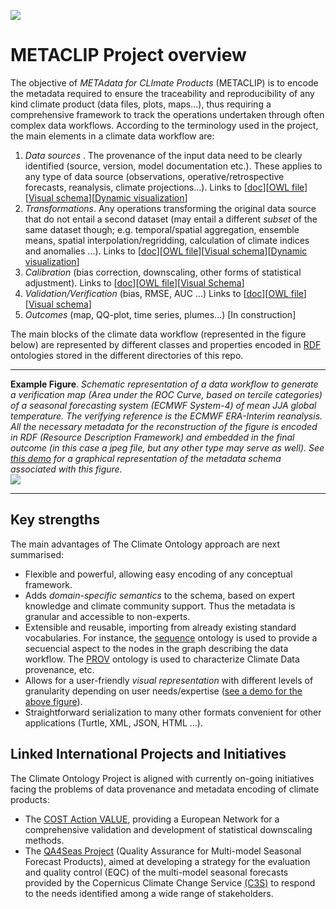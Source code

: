 ![](http://metaclip.predictia.es/logo.png)

# METACLIP Project overview

The objective of _METAdata for CLImate Products_ (METACLIP) is to encode the metadata required to ensure the traceability and reproducibility of any kind climate product (data files, plots, maps...), thus requiring a comprehensive framework to track the operations undertaken through often complex data workflows. According to the terminology used in the project, the main elements in a climate data workflow are:

 1. _Data sources_ . The provenance of the input data need to be clearly identified (source, version, model documentation etc.). These applies to any type of data source (observations, operative/retrospective forecasts, reanalysis, climate projections...). Links to [[doc](http://metaclip.predictia.es/datasource/doc/)][[OWL file](http://metaclip.predictia.es/datasource/datasource.owl)][[Visual schema](https://docs.google.com/presentation/d/1CQyxVIj501N7VylMR9i_T_XwFDId6MDNvpPnuaLXgnI/present#slide=id.p)][[Dynamic visualization](http://visualdataweb.de/webvowl/#iri=http://metaclip.predictia.es/datasource/datasource.owl)]
 2. _Transformations_. Any operations transforming the original data source that do not entail a second dataset (may entail a different _subset_ of the same dataset though; e.g. temporal/spatial aggregation, ensemble means, spatial interpolation/regridding, calculation of climate indices and anomalies ...). Links to [[doc](http://metaclip.predictia.es/datasource/doc/)][[OWL file](http://metaclip.predictia.es/datasource/datasource.owl)][[Visual schema](https://docs.google.com/presentation/d/1CQyxVIj501N7VylMR9i_T_XwFDId6MDNvpPnuaLXgnI/present#slide=id.p)][[Dynamic visualization](http://visualdataweb.de/webvowl/#iri=http://metaclip.predictia.es/datasource/datasource.owl)]
 3. _Calibration_ (bias correction, downscaling, other forms of statistical adjustment). Links to [[doc](http://metaclip.predictia.es/calibration/doc/)][[OWL file](http://metaclip.predictia.es/calibration/calibration.owl)][[Visual Schema](https://docs.google.com/presentation/d/1Nai3mbwMlhsedS7-HWu-wFyua4-RUHmAieTtgy_DBMs/present#slide=id.p)]
 5. _Validation/Verification_ (bias, RMSE, AUC ...) Links to [[doc](http://metaclip.predictia.es/verification/doc/)][[OWL file](http://metaclip.predictia.es/verification/verification.owl)][[Visual schema](https://docs.google.com/presentation/d/1-H-d5X2kdA6-0nqnCd5yLs_V1DeTzuTGw2g3bLhtj7I/present#slide=id.p)]
 6. _Outcomes_ (map, QQ-plot, time series, plumes...) [In construction]

The main blocks of the climate data workflow (represented in the figure below) are represented by different classes and properties encoded in [RDF](https://www.w3.org/RDF/) ontologies stored in the different directories of this repo.

***

<!--
<img src="http://meteo.unican.es/work/QA4Seas/workflow_schema6.png" alt="" width="950" height="550">
-->
**Example Figure**. *Schematic representation of a data workflow to generate a verification map (Area under the ROC Curve, based on tercile categories) of a seasonal forecasting system (ECMWF System-4) of mean JJA global temperature. The verifying reference is the ECMWF ERA-Interim reanalysis. All the necessary metadata for the reconstruction of the figure is encoded in RDF (Resource Description Framework) and embedded in the final outcome (in this case a jpeg file, but any other type may serve as well). See [this demo](http://demo.predictia.es/qa4seas/metadata/) for a graphical representation of the metadata schema associated with this figure.*  
![](http://metaclip.predictia.es/workflow_schema3.png)

***


## Key strengths

The main advantages of The Climate Ontology approach are next summarised:
 
 * Flexible and powerful, allowing easy encoding of any conceptual framework.
 * Adds _domain-specific semantics_ to the schema, based on expert knowledge and climate community support. Thus the metadata is granular and accessible to non-experts.
 * Extensible and reusable, importing from already existing standard vocabularies. For instance, the [sequence](http://www.sequenceontology.org/) ontology is used to provide a secuencial aspect to the nodes in the graph describing the data workflow. The [PROV](https://www.w3.org/TR/prov-o/) ontology is used to characterize Climate Data provenance, etc.
 * Allows for a user-friendly _visual representation_ with different levels of granularity depending on user needs/expertise ([see a demo for the above figure](http://demo.predictia.es/qa4seas/metadata/)).
 * Straightforward serialization to many other formats convenient for other applications (Turtle, XML, JSON, HTML ...).

## Linked International Projects and Initiatives

The Climate Ontology Project is aligned with currently on-going initiatives facing the problems of data provenance and metadata encoding of climate products:

 * The [COST Action VALUE](http://www.value-cost.eu/), providing a European Network for a comprehensive validation and development of statistical downscaling methods.
 * The [QA4Seas Project](https://earth.bsc.es/qa4seas/wiki/doku.php) (Quality Assurance for Multi-model Seasonal Forecast Products), aimed at developing a strategy for the evaluation and quality control (EQC) of the multi-model seasonal forecasts provided by the Copernicus Climate Change Service [(C3S)](https://climate.copernicus.eu/about-c3s) to respond to the needs identified among a wide range of stakeholders.
<!--
 * The [EURO-CORDEX](http://www.euro-cordex.net/) Coordinated Downscaling Experiment 

### Comments, suggestions?
We will be happy to hear them, please drop a ticket!
-->
